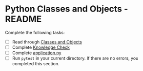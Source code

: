 # Python Classes and Objects - README
Complete the following tasks:
- [ ] Read through [Classes and Objects](classes_objects.md)
- [ ] Complete [Knowledge Check](knowledge_check.md)
- [ ] Complete [application.py](application.py)
- [ ] Run `pytest` in your current directory.  If there are no errors, you completed this section.